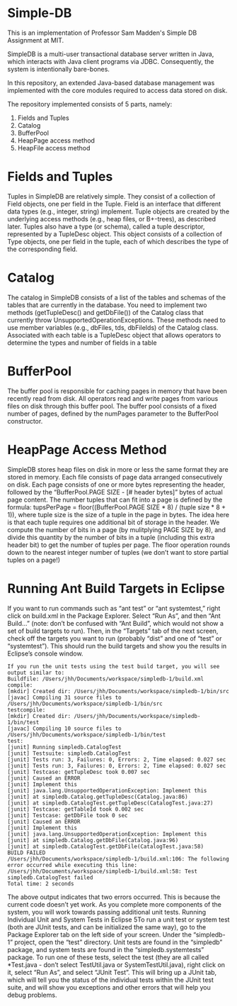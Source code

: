 Simple-DB
=========

This is an implementation of Professor Sam Madden's Simple DB Assignment at MIT.

SimpleDB is a multi-user transactional database server written in Java, which interacts with Java client programs via JDBC. 
Consequently, the system is intentionally bare-bones. 
 

In this repository, an extended Java-based database management was 
implemented with the core modules required to access data stored on disk.


The repository implemented consists of 5 parts, namely:
1) Fields and Tuples
2) Catalog
3) BufferPool
4) HeapPage access method
5) HeapFile access method

Fields and Tuples
=================

Tuples in SimpleDB are relatively simple. They consist of a collection of Field objects, one per
field in the Tuple. Field is an interface that different data types (e.g., integer, string) implement.
Tuple objects are created by the underlying access methods (e.g., heap files, or B+-trees), as
described later. Tuples also have a type (or schema), called a tuple descriptor, represented by a
TupleDesc object. This object consists of a collection of Type objects, one per field in the tuple,
each of which describes the type of the corresponding field.

Catalog
========

The catalog in SimpleDB consists of a list of the tables and schemas of the tables that are
currently in the database. You need to implement two methods (getTupleDesc() and getDbFile())
of the Catalog class that currently throw UnsupportedOperationExceptions. These methods need
to use member variables (e.g., dbFiles, tds, dbFileIds) of the Catalog class. Associated with
each table is a TupleDesc object that allows operators to determine the types and number of fields
in a table

BufferPool
==========

The buffer pool is responsible for caching pages in memory that have been recently read from
disk. All operators read and write pages from various files on disk through this buffer pool.
The buffer pool consists of a fixed number of pages, defined by the numPages parameter to the
BufferPool constructor.

HeapPage Access Method
======================

SimpleDB stores heap files on disk in more or less the same format they are stored in memory.
Each file consists of page data arranged consecutively on disk. Each page consists of one or more
bytes representing the header, followed by the “BufferPool.PAGE SIZE - [# header bytes]” bytes
of actual page content. The number tuples that can fit into a page is defined by the formula:
tupsPerPage = floor((BufferPool.PAGE SIZE * 8) / (tuple size * 8 + 1)), where tuple size
is the size of a tuple in the page in bytes. The idea here is that each tuple requires one additional
bit of storage in the header. We compute the number of bits in a page (by mulitplying PAGE SIZE
by 8), and divide this quantity by the number of bits in a tuple (including this extra header bit) to
get the number of tuples per page. The floor operation rounds down to the nearest integer number
of tuples (we don’t want to store partial tuples on a page!)


Running Ant Build Targets in Eclipse
=====================================

If you want to run commands such as “ant test” or “ant systemtest,” right click on build.xml
in the Package Explorer. Select “Run As”, and then “Ant Build...” (note: don’t be confused with
“Ant Build”, which would not show a set of build targets to run). Then, in the “Targets” tab
of the next screen, check off the targets you want to run (probably “dist” and one of “test” or
“systemtest”). This should run the build targets and show you the results in Eclipse’s console
window.
```
If you run the unit tests using the test build target, you will see output similar to:
Buildfile: /Users/jhh/Documents/workspace/simpledb-1/build.xml
compile:
[mkdir] Created dir: /Users/jhh/Documents/workspace/simpledb-1/bin/src
[javac] Compiling 31 source files to /Users/jhh/Documents/workspace/simpledb-1/bin/src
testcompile:
[mkdir] Created dir: /Users/jhh/Documents/workspace/simpledb-1/bin/test
[javac] Compiling 10 source files to /Users/jhh/Documents/workspace/simpledb-1/bin/test
test:
[junit] Running simpledb.CatalogTest
[junit] Testsuite: simpledb.CatalogTest
[junit] Tests run: 3, Failures: 0, Errors: 2, Time elapsed: 0.027 sec
[junit] Tests run: 3, Failures: 0, Errors: 2, Time elapsed: 0.027 sec
[junit] Testcase: getTupleDesc took 0.007 sec
[junit] Caused an ERROR
[junit] Implement this
[junit] java.lang.UnsupportedOperationException: Implement this
[junit] at simpledb.Catalog.getTupleDesc(Catalog.java:86)
[junit] at simpledb.CatalogTest.getTupleDesc(CatalogTest.java:27)
[junit] Testcase: getTableId took 0.002 sec
[junit] Testcase: getDbFile took 0 sec
[junit] Caused an ERROR
[junit] Implement this
[junit] java.lang.UnsupportedOperationException: Implement this
[junit] at simpledb.Catalog.getDbFile(Catalog.java:96)
[junit] at simpledb.CatalogTest.getDbFile(CatalogTest.java:58)
BUILD FAILED
/Users/jhh/Documents/workspace/simpledb-1/build.xml:106: The following error occurred while executing this line:
/Users/jhh/Documents/workspace/simpledb-1/build.xml:58: Test simpledb.CatalogTest failed
Total time: 2 seconds
```


The above output indicates that two errors occurred. This is because the current code doesn’t
yet work. As you complete more components of the system, you will work towards passing additional
unit tests.
Running Individual Unit and System Tests in Eclipse
5To run a unit test or system test (both are JUnit tests, and can be initialized the same way),
go to the Package Explorer tab on the left side of your screen. Under the “simpledb-1” project,
open the “test” directory. Unit tests are found in the “simpledb” package, and system tests are
found in the “simpledb.systemtests” package. To run one of these tests, select the test (they are
all called *Test.java - don’t select TestUtil.java or SystemTestUtil.java), right click on it,
select “Run As”, and select “JUnit Test”. This will bring up a JUnit tab, which will tell you the
status of the individual tests within the JUnit test suite, and will show you exceptions and other
errors that will help you debug problems.


